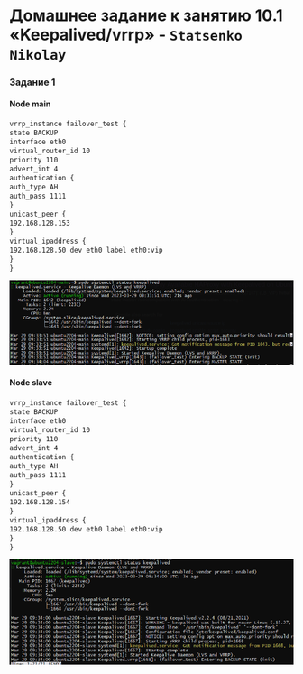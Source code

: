 # Домашнее задание к занятию 10.1 «Keepalived/vrrp» - `Statsenko Nikolay`

### Задание 1

#### Node main
```
vrrp_instance failover_test {
state BACKUP
interface eth0
virtual_router_id 10
priority 110
advert_int 4
authentication {
auth_type AH
auth_pass 1111
}
unicast_peer {
192.168.128.153
}
virtual_ipaddress {
192.168.128.50 dev eth0 label eth0:vip
}
}

```
![Task1_1](https://raw.githubusercontent.com/Pookson/sys-pattern-homework/main/img/10.1/keepalived_task1_1fix.png)

#### Node slave
```
vrrp_instance failover_test {
state BACKUP
interface eth0
virtual_router_id 10
priority 110
advert_int 4
authentication {
auth_type AH
auth_pass 1111
}
unicast_peer {
192.168.128.154
}
virtual_ipaddress {
192.168.128.50 dev eth0 label eth0:vip
}
}

```
![Task1_2](https://raw.githubusercontent.com/Pookson/sys-pattern-homework/main/img/10.1/keepalived_task1_2fix.png)

